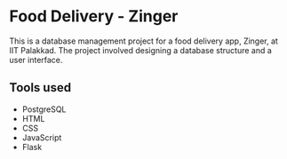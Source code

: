 # Food Delivery - Zinger
This is a database management project for a food delivery app, Zinger, at IIT Palakkad.
The project involved designing a database structure and a user interface.

## Tools used
- PostgreSQL
- HTML
- CSS
- JavaScript
- Flask
